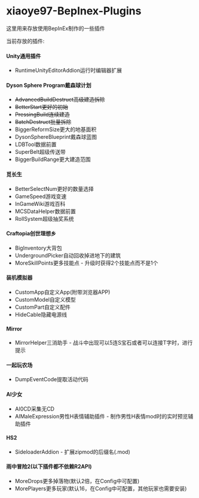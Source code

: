 # xiaoye97-BepInex-Plugins

这里用来存放使用BepInEx制作的一些插件

当前存放的插件:
#### Unity通用插件
- RuntimeUnityEditorAddion运行时编辑器扩展

#### Dyson Sphere Program戴森球计划
- ~~AdvancedBuildDestruct高级建造拆除~~
- ~~BetterStart更好的初始~~
- ~~PressingBuild连续建造~~
- ~~BatchDestruct批量拆除~~
- BiggerReformSize更大的地基面积
- DysonSphereBlueprint戴森球蓝图
- LDBTool数据前置
- SuperBelt超级传送带
- BiggerBuildRange更大建造范围

#### 觅长生
- BetterSelectNum更好的数量选择
- GameSpeed游戏变速
- InGameWiki游戏百科
- MCSDataHelper数据前置
- RollSystem超级抽奖系统

#### Craftopia创世理想乡
- BigInventory大背包
- UndergroundPicker自动回收掉进地下的建筑
- MoreSkillPoints更多技能点 - 升级时获得2个技能点而不是1个

#### 装机模拟器
- CustomApp自定义App(附带浏览器APP)
- CustomModel自定义模型
- CustomPart自定义配件
- HideCable隐藏电源线

#### Mirror
- MirrorHelper三消助手 - 战斗中出现可以5连S宝石或者可以连接T字时，进行提示

#### 一起玩农场
- DumpEventCode提取活动代码

#### AI少女
- AI0CD采集无CD
- AIMaleExpression男性H表情辅助插件 - 制作男性H表情mod时的实时预览辅助插件

#### HS2
- SideloaderAddion - 扩展zipmod的后缀名(.mod)

#### 雨中冒险2(以下插件都不依赖R2API)
- MoreDrops更多掉落物(默认2倍，在Config中可配置)
- MorePlayers更多玩家(默认16，在Config中可配置，其他玩家也需要安装)

